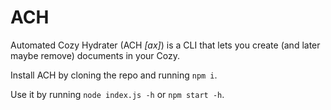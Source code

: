 # ACH

Automated Cozy Hydrater (ACH *[ax]*) is a CLI that lets you create (and later maybe remove) documents in your Cozy.

Install ACH by cloning the repo and running `npm i`.

Use it by running `node index.js -h` or `npm start -h`.